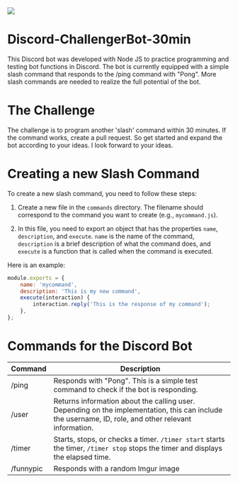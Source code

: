<img src="bilder/head_pic.png">

# Discord-ChallengerBot-30min ##
This Discord bot was developed with Node JS to practice programming and testing bot functions in Discord. The bot is currently equipped with a simple slash command that responds to the /ping command with "Pong". More slash commands are needed to realize the full potential of the bot.

# The Challenge
The challenge is to program another 'slash' command within 30 minutes. If the command works, create a pull request. So get started and expand the bot according to your ideas. I look forward to your ideas.


# Creating a new Slash Command
To create a new slash command, you need to follow these steps:

1. Create a new file in the `commands` directory. The filename should correspond to the command you want to create (e.g., `mycommand.js`).

2. In this file, you need to export an object that has the properties `name`, `description`, and `execute`. `name` is the name of the command, `description` is a brief description of what the command does, and `execute` is a function that is called when the command is executed.

Here is an example:

```javascript
module.exports = {
    name: 'mycommand',
    description: 'This is my new command',
    execute(interaction) {
        interaction.reply('This is the response of my command');
    },
};
```

# Commands for the Discord Bot

| Command | Description |
| ------- | ----------- |
| /ping   | Responds with "Pong". This is a simple test command to check if the bot is responding. |
| /user   | Returns information about the calling user. Depending on the implementation, this can include the username, ID, role, and other relevant information. |
| /timer  | Starts, stops, or checks a timer. `/timer start` starts the timer, `/timer stop` stops the timer and displays the elapsed time. |
| /funnypic | Responds with a random Imgur image |
